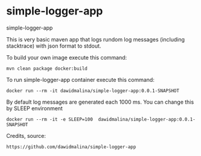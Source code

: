 # simple-logger-app
simple-logger-app

This is very basic maven app that logs rundom log messages (including stacktrace) with json format to stdout.

To build your own image execute this command:
```
mvn clean package docker:build
```

To run simple-logger-app container execute this command:
```
docker run --rm -it dawidmalina/simple-logger-app:0.0.1-SNAPSHOT
```

By default log messages are generated each 1000 ms. You can change this by SLEEP environment
```
docker run --rm -it -e SLEEP=100  dawidmalina/simple-logger-app:0.0.1-SNAPSHOT
```


Credits, source:
```
https://github.com/dawidmalina/simple-logger-app
```
